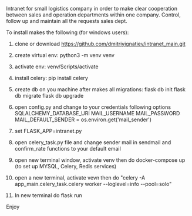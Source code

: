 Intranet for small logistics company in order to make clear cooperation between sales and operation departments within one company. Control, follow up and maintain all the requests sales dept.

To install makes the following (for windows users):

1. clone or download https://github.com/dmitriyignatiev/intranet_main.git

2. create virtual env: python3 -m venv venv

3. activate env: venv/Scripts/activate

4. install celery: pip install celery

5. create db on you machine after makes all migrations: 
    flask db init
    flask db migrate
    flask db upgrade
    
6. open config.py and change to your credentials following options
    SQLALCHEMY_DATABASE_URI
    MAIL_USERNAME
    MAIL_PASSWORD
    MAIL_DEFAULT_SENDER = os.environ.get('mail_sender')
    
7. set FLASK_APP=intranet.py

8. open celery_task.py file and change sender mail in sendmail and confirm_rate functions  to your default email

9. open new terminal window, activate venv then do docker-compose up (to set up MYSQL, Celery, Redis services)

10. open a new terminal, activate vevn then do "celery -A app_main.celery_task.celery worker --loglevel=info --pool=solo"

11. In new terminal do flask run

Enjoy


    




